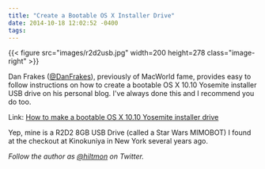 ```yaml
---
title: "Create a Bootable OS X Installer Drive"
date: 2014-10-18 12:02:52 -0400
tags: 
---
```


{{< figure src="images/r2d2usb.jpg" width=200 height=278 class="image-right" >}}

Dan Frakes ([@DanFrakes](https://twitter.com/DanFrakes)), previously of MacWorld fame, provides easy to follow instructions on how to create a bootable OS X 10.10 Yosemite installer USB drive on his personal blog. I've always done this and I recommend you do too.

Link: [How to make a bootable OS X 10.10 Yosemite installer drive](http://danfrakes.com/2014/10/16/how-to-make-a-bootable-yosemite-installer-drive/)

<span class="light">Yep, mine is a R2D2 8GB USB Drive (called a Star Wars MIMOBOT) I found at the checkout at Kinokuniya in New York several years ago.</span>

*Follow the author as [@hiltmon](https://twitter.com/hiltmon) on Twitter.*
